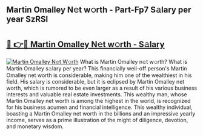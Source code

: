 ## Martin Omalley N𝚎t w𝚘rth - Part-Fp7 S𝚊lary per year SzRSl

# <h2><a href="http://gc0gd06.nevu.top/?p=Martin+Omalley">🔗 👉🔴 Martin Omalley N𝚎t w𝚘rth - S𝚊lary</a></h2>

[![Martin Omalley N𝚎t W𝚘rth](https://i.imgur.com/Oavwk0R.jpeg)](http://gc0gd06.nevu.top/?p=Martin+Omalley)
What is Martin Omalley n𝚎t w𝚘rth? What is Martin Omalley s𝚊lary per year?
This financially well-off person's Martin Omalley net worth is considerable, making him one of the wealthiest in his field. His salary is considerable, but it is eclipsed by Martin Omalley net worth, which is rumored to be even larger as a result of his various business interests and valuable real estate investments. This wealthy man, whose Martin Omalley net worth is among the highest in the world, is recognized for his business acumen and financial intelligence. This wealthy individual, boasting a Martin Omalley net worth in the billions and an impressive yearly income, serves as a prime illustration of the might of diligence, devotion, and monetary wisdom.
